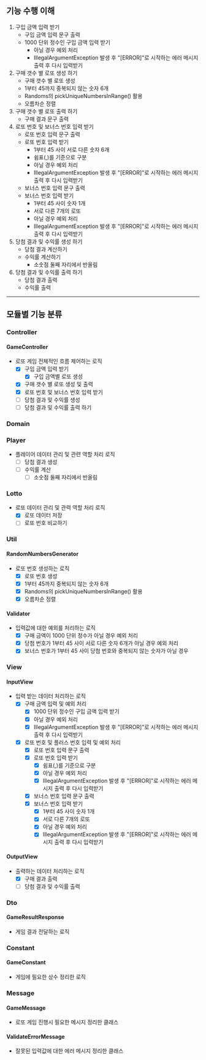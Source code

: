 ## 기능 수행 이해
1. 구입 금액 입력 받기
   - 구입 금액 입력 문구 출력
   - 1000 단위 정수인 구입 금액 입력 받기
     - 아닐 경우 예외 처리
     - IllegalArgumentException 발생 후 "[ERROR]"로 시작하는 에러 메시지 출력 후 다시 입력받기
2. 구매 갯수 별 로또 생성 하기
   - 구매 갯수 별 로또 생성
   - 1부터 45까지 중복되지 않는 숫자 6개
   - Randoms의 pickUniqueNumbersInRange() 활용
   - 오름차순 정렬
3. 구매 갯수 별 로또 출력 하기
   - 구매 결과 문구 출력
4. 로또 번호 및 보너스 번호 입력 받기
    - 로또 번호 입력 문구 출력
    - 로또 번호 입력 받기
      - 1부터 45 사이 서로 다른 숫자 6개
      - 쉼표(,)를 기준으로 구분
      - 아닐 경우 예외 처리
      - IllegalArgumentException 발생 후 "[ERROR]"로 시작하는 에러 메시지 출력 후 다시 입력받기
    - 보너스 번호 입력 문구 출력
    - 보너스 번호 입력 받기
      - 1부터 45 사이 숫자 1개
      - 서로 다른 7개의 로또
      - 아닐 경우 예외 처리
      - IllegalArgumentException 발생 후 "[ERROR]"로 시작하는 에러 메시지 출력 후 다시 입력받기
5. 당첨 결과 및 수익률 생성 하기
   - 당첨 결과 계산하기
   - 수익률 계산하기
     - 소숫점 둘째 자리에서 반올림
6. 당첨 결과 및 수익률 출력 하기
   - 당첨 결과 출력
   - 수익률 출력
--- 
## 모듈별 기능 분류
### Controller
#### GameController
- 로또 게임 전체적인 흐름 제어하는 로직
   - [x] 구입 금액 입력 받기
     - [x] 구입 금액별 로또 생성
   - [x] 구매 갯수 별 로또 생성 및 출력
   - [x] 로또 번호 및 보너스 번호 입력 받기
   - [ ] 당첨 결과 및 수익률 생성 
   - [ ] 당첨 결과 및 수익률 출력 하기
  
### Domain
### Player
- 플레이어 데이터 관리 및 관련 역할 처리 로직
  - [ ] 당첨 결과 생성
  - [ ] 수익률 계산
    - [ ] 소숫점 둘째 자리에서 반올림
### Lotto
- 로또 데이터 관리 및 관력 역할 처리 로직
  - [x] 로또 데이터 저장
  - [ ] 로또 번호 비교하기

### Util
#### RandomNumbersGenerator
- 로또 번호 생성하는 로직
  - [x] 로또 번호 생성
  - [x] 1부터 45까지 중복되지 않는 숫자 6개
  - [x] Randoms의 pickUniqueNumbersInRange() 활용
  - [x] 오름차순 정렬
#### Validator
- 입력값에 대한 예외를 처리하는 로직
  - [x] 구매 금액이 1000 단위 정수가 아닐 경우 예외 처리 
  - [x] 당첨 번호가 1부터 45 사이 서로 다른 숫자 6개가 아닐 경우 예외 처리
  - [x] 보너스 번호가 1부터 45 사이 당첨 번호와 중복되지 않는 숫자가 아닐 경우
  
### View
#### InputView
- 입력 받는 데이터 처리하는 로직
  - [x] 구매 금액 입력 및 예외 처리
    - [x] 1000 단위 정수인 구입 금액 입력 받기
    - [x] 아닐 경우 예외 처리
    - [x] IllegalArgumentException 발생 후 "[ERROR]"로 시작하는 에러 메시지 출력 후 다시 입력받기
  - [x] 로또 번호 및 플러스 번호 입력 및 예외 처리
    - [x] 로또 번호 입력 문구 출력
    - [x] 로또 번호 입력 받기
        - [x] 쉼표(,)를 기준으로 구분
        - [x] 아닐 경우 예외 처리
        - [x] IllegalArgumentException 발생 후 "[ERROR]"로 시작하는 에러 메시지 출력 후 다시 입력받기
    - [x] 보너스 번호 입력 문구 출력
    - [x] 보너스 번호 입력 받기
        - [x] 1부터 45 사이 숫자 1개
        - [x] 서로 다른 7개의 로또
        - [x] 아닐 경우 예외 처리
        - [x] IllegalArgumentException 발생 후 "[ERROR]"로 시작하는 에러 메시지 출력 후 다시 입력받기
#### OutputView
- 출력하는 데이터 처리하는 로직
  - [x] 구매 결과 출력
  - [ ] 당첨 결과 및 수익률 출력
  
### Dto
#### GameResultResponse
- 게임 결과 전달하는 로직

### Constant
#### GameConstant
- 게임에 필요한 상수 정리한 로직

### Message
#### GameMessage
- 로또 게임 진행시 필요한 메시지 정리한 클래스
#### ValidateErrorMessage
- 잘못된 입력값에 대한 에러 메시지 정리한 클래스 